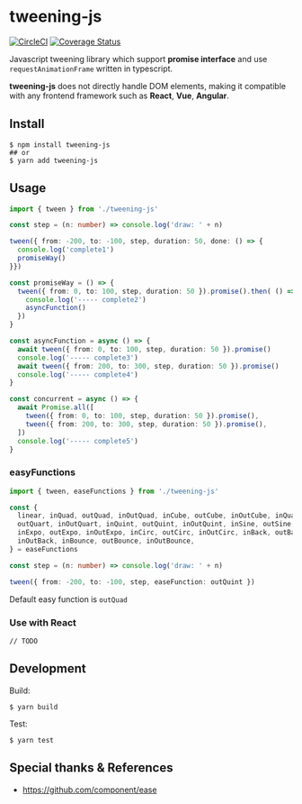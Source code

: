 # tweening-js

[![CircleCI](https://circleci.com/gh/aluc-io/tweening-js/tree/master.svg?style=svg)](https://circleci.com/gh/aluc-io/tweening-js/tree/master)
[![Coverage Status](https://coveralls.io/repos/github/aluc-io/tweening-js/badge.svg?branch=master)](https://coveralls.io/github/aluc-io/tweening-js?branch=master)

Javascript tweening library which support **promise interface**
and use `requestAnimationFrame` written in typescript.

**tweening-js** does not directly handle DOM elements,
making it compatible with any frontend framework such as **React**, **Vue**, **Angular**.

## Install

```
$ npm install tweening-js
## or
$ yarn add tweening-js
```

## Usage

```typescript
import { tween } from './tweening-js'

const step = (n: number) => console.log('draw: ' + n)

tween({ from: -200, to: -100, step, duration: 50, done: () => {
  console.log('complete1')
  promiseWay()
}})

const promiseWay = () => {
  tween({ from: 0, to: 100, step, duration: 50 }).promise().then( () => {
    console.log('----- complete2')
    asyncFunction()
  })
}

const asyncFunction = async () => {
  await tween({ from: 0, to: 100, step, duration: 50 }).promise()
  console.log('----- complete3')
  await tween({ from: 200, to: 300, step, duration: 50 }).promise()
  console.log('----- complete4')
}

const concurrent = async () => {
  await Promise.all([
    tween({ from: 0, to: 100, step, duration: 50 }).promise(),
    tween({ from: 200, to: 300, step, duration: 50 }).promise(),
  ])
  console.log('----- complete5')
}
```

### easyFunctions

```typescript
import { tween, easeFunctions } from './tweening-js'

const {
  linear, inQuad, outQuad, inOutQuad, inCube, outCube, inOutCube, inQuart,
  outQuart, inOutQuart, inQuint, outQuint, inOutQuint, inSine, outSine, inOutSine,
  inExpo, outExpo, inOutExpo, inCirc, outCirc, inOutCirc, inBack, outBack,
  inOutBack, inBounce, outBounce, inOutBounce,
} = easeFunctions

const step = (n: number) => console.log('draw: ' + n)

tween({ from: -200, to: -100, step, easeFunction: outQuint })
```

Default easy function is `outQuad`

### Use with React

```
// TODO
```

## Development

Build:
```shell
$ yarn build
```

Test:
```shell
$ yarn test
```

## Special thanks & References
- https://github.com/component/ease

